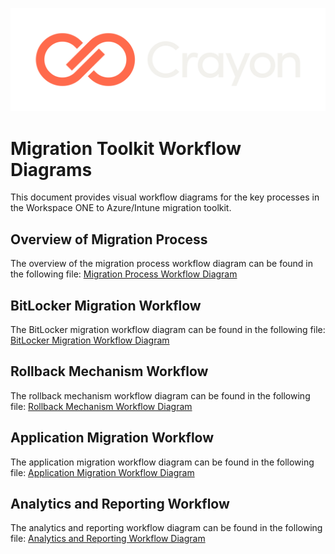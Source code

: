 ![Crayon Logo](../assests/img/Crayon-Logo-RGB-Negative.svg)

# Migration Toolkit Workflow Diagrams

This document provides visual workflow diagrams for the key processes in the Workspace ONE to Azure/Intune migration toolkit.

## Overview of Migration Process

The overview of the migration process workflow diagram can be found in the following file:
[Migration Process Workflow Diagram](diagrams/workflow-overview.mmd)

## BitLocker Migration Workflow

The BitLocker migration workflow diagram can be found in the following file:
[BitLocker Migration Workflow Diagram](diagrams/bitlocker-migration.mmd)

## Rollback Mechanism Workflow

The rollback mechanism workflow diagram can be found in the following file:
[Rollback Mechanism Workflow Diagram](diagrams/rollback-mechanism.mmd)

## Application Migration Workflow

The application migration workflow diagram can be found in the following file:
[Application Migration Workflow Diagram](diagrams/application-migration.mmd)

## Analytics and Reporting Workflow

The analytics and reporting workflow diagram can be found in the following file:
[Analytics and Reporting Workflow Diagram](diagrams/migration-analytics.mmd) 
